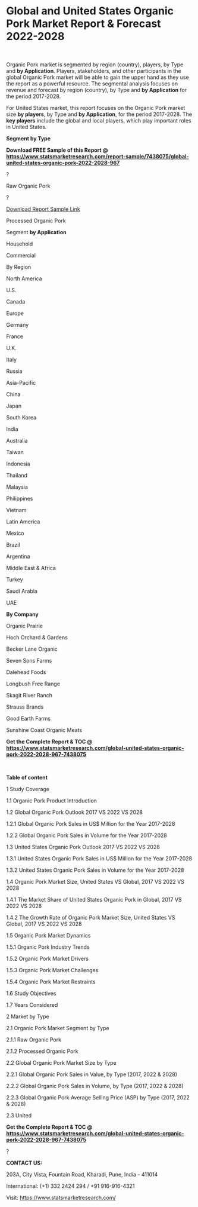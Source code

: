 <h1>Global and United States Organic Pork Market Report & Forecast 2022-2028</h1><br/><p>Organic Pork market is segmented by region (country), players, by Type and <strong>by Application</strong>. Players, stakeholders, and other participants in the global Organic Pork market will be able to gain the upper hand as they use the report as a powerful resource. The segmental analysis focuses on revenue and forecast by region (country), by Type and <strong>by Application</strong> for the period 2017-2028.</p>
 
 
 
 <p>For United States market, this report focuses on the Organic Pork market size <strong>by players</strong>, by Type and <strong>by Application</strong>, for the period 2017-2028. The <strong>key players</strong> include the global and local players, which play important roles in United States.</p>
 
 
 
 <p><strong>Segment by Type</strong></p>
 
 
 
 <div><b>Download FREE Sample of this Report @ <a href="https://www.statsmarketresearch.com/download-free-sample/7438075/global-united-states-organic-pork-2022-2028-967">https://www.statsmarketresearch.com/report-sample/7438075/global-united-states-organic-pork-2022-2028-967</a></b></div>
 
 
 
 <p>? </p>
 
 
 
 <p>Raw Organic Pork</p>
 
 
 
 <p>? </p>
 
 
 
 <p><a href="https://www.statsmarketresearch.com/download-free-sample/7438075/global-united-states-organic-pork-2022-2028-967">Download Report Sample Link</a></p>
 
 
 
 <p>Processed Organic Pork</p>
 
 
 
 <p>Segment <strong>by Application</strong></p>
 
 
 
 <p>Household</p>
 
 
 
 <p>Commercial</p>
 
 
 
 <p>By Region</p>
 
 
 
 <p>North America</p>
 
 
 
 <p>U.S.</p>
 
 
 
 <p>Canada</p>
 
 
 
 <p>Europe</p>
 
 
 
 <p>Germany</p>
 
 
 
 <p>France</p>
 
 
 
 <p>U.K.</p>
 
 
 
 <p>Italy</p>
 
 
 
 <p>Russia</p>
 
 
 
 <p>Asia-Pacific</p>
 
 
 
 <p>China</p>
 
 
 
 <p>Japan</p>
 
 
 
 <p>South Korea</p>
 
 
 
 <p>India</p>
 
 
 
 <p>Australia</p>
 
 
 
 <p>Taiwan</p>
 
 
 
 <p>Indonesia</p>
 
 
 
 <p>Thailand</p>
 
 
 
 <p>Malaysia</p>
 
 
 
 <p>Philippines</p>
 
 
 
 <p>Vietnam</p>
 
 
 
 <p>Latin America</p>
 
 
 
 <p>Mexico</p>
 
 
 
 <p>Brazil</p>
 
 
 
 <p>Argentina</p>
 
 
 
 <p>Middle East & Africa</p>
 
 
 
 <p>Turkey</p>
 
 
 
 <p>Saudi Arabia</p>
 
 
 
 <p>UAE</p>
 
 
 
 <p><strong>By Company</strong></p>
 
 
 
 <p>Organic Prairie</p>
 
 
 
 <p>Hoch Orchard & Gardens</p>
 
 
 
 <p>Becker Lane Organic</p>
 
 
 
 <p>Seven Sons Farms</p>
 
 
 
 <p>Dalehead Foods</p>
 
 
 
 <p>Longbush Free Range</p>
 
 
 
 <p>Skagit River Ranch</p>
 
 
 
 <p>Strauss Brands</p>
 
 
 
 <p>Good Earth Farms</p>
 
 
 
 <p>Sunshine Coast Organic Meats</p>
 
 
 
 <div><b>Get the Complete Report & TOC @ <a href="https://www.statsmarketresearch.com/global-united-states-organic-pork-2022-2028-967-7438075">https://www.statsmarketresearch.com/global-united-states-organic-pork-2022-2028-967-7438075</a></b></div>
 
 
 
 <p><br />
 
 <b>Table of content</b></p>
 
 
 
 <p>1 Study Coverage<br />
 
 1.1 Organic Pork Product Introduction<br />
 
 1.2 Global Organic Pork Outlook 2017 VS 2022 VS 2028<br />
 
 1.2.1 Global Organic Pork Sales in US$ Million for the Year 2017-2028<br />
 
 1.2.2 Global Organic Pork Sales in Volume for the Year 2017-2028<br />
 
 1.3 United States Organic Pork Outlook 2017 VS 2022 VS 2028<br />
 
 1.3.1 United States Organic Pork Sales in US$ Million for the Year 2017-2028<br />
 
 1.3.2 United States Organic Pork Sales in Volume for the Year 2017-2028<br />
 
 1.4 Organic Pork Market Size, United States VS Global, 2017 VS 2022 VS 2028<br />
 
 1.4.1 The Market Share of United States Organic Pork in Global, 2017 VS 2022 VS 2028<br />
 
 1.4.2 The Growth Rate of Organic Pork Market Size, United States VS Global, 2017 VS 2022 VS 2028<br />
 
 1.5 Organic Pork Market Dynamics<br />
 
 1.5.1 Organic Pork Industry Trends<br />
 
 1.5.2 Organic Pork Market Drivers<br />
 
 1.5.3 Organic Pork Market Challenges<br />
 
 1.5.4 Organic Pork Market Restraints<br />
 
 1.6 Study Objectives<br />
 
 1.7 Years Considered<br />
 
 2 Market by Type<br />
 
 2.1 Organic Pork Market Segment by Type<br />
 
 2.1.1 Raw Organic Pork<br />
 
 2.1.2 Processed Organic Pork<br />
 
 2.2 Global Organic Pork Market Size by Type<br />
 
 2.2.1 Global Organic Pork Sales in Value, by Type (2017, 2022 & 2028)<br />
 
 2.2.2 Global Organic Pork Sales in Volume, by Type (2017, 2022 & 2028)<br />
 
 2.2.3 Global Organic Pork Average Selling Price (ASP) by Type (2017, 2022 & 2028)<br />
 
 2.3 United</p>
 
 
 
 <div><b>Get the Complete Report & TOC @ <a href="https://www.statsmarketresearch.com/global-united-states-organic-pork-2022-2028-967-7438075">https://www.statsmarketresearch.com/global-united-states-organic-pork-2022-2028-967-7438075</a></b></div>
 
 
 
 <p>? </p>
 
 
 
 <p><b>CONTACT US:</b><br />
 
 203A, City Vista, Fountain Road, Kharadi, Pune, India - 411014<br />
 
 International: (+1) 332 2424 294 / +91 916-916-4321<br />
 
 Visit: <a href="https://www.statsmarketresearch.com/">https://www.statsmarketresearch.com/</a></p>